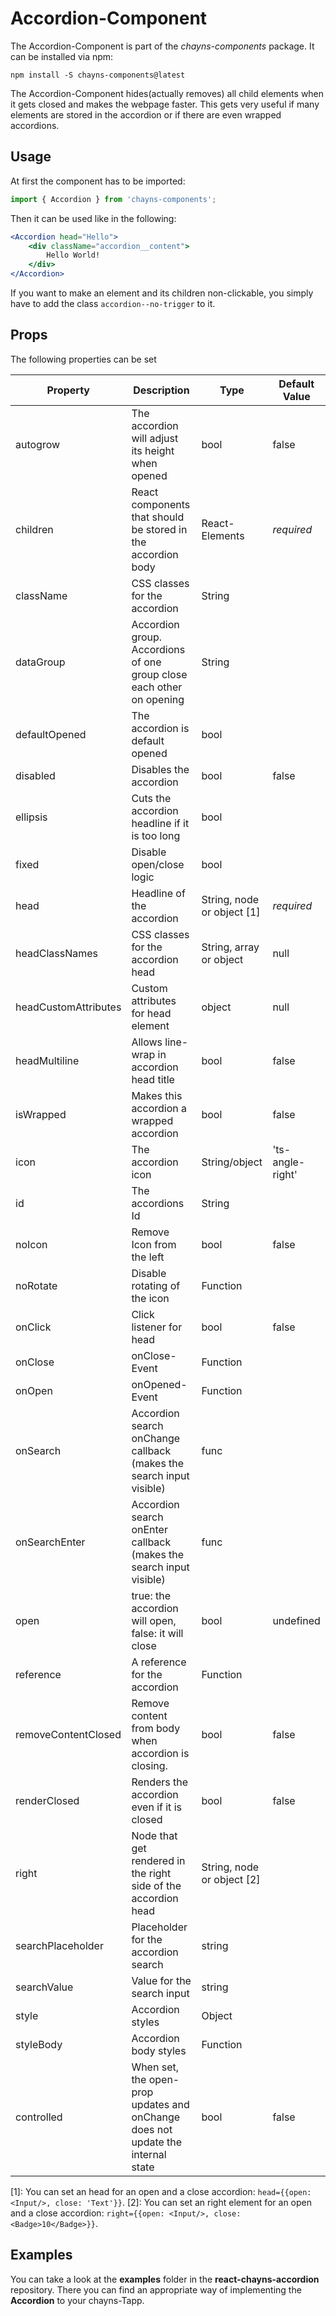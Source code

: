 # Accordion-Component #

The Accordion-Component is part of the *chayns-components* package. It can be installed via npm:

    npm install -S chayns-components@latest

The Accordion-Component hides(actually removes) all child elements when it gets closed and makes the webpage faster. This gets very useful if many elements are stored in the accordion or if there are even wrapped accordions.


## Usage ##

At first the component has to be imported:

```jsx harmony
import { Accordion } from 'chayns-components';
```

Then it can be used like in the following:

```jsx harmony
<Accordion head="Hello">
    <div className="accordion__content">
        Hello World!
    </div>
</Accordion>
```

If you want to make an element and its children non-clickable, you simply have to add the class ``accordion--no-trigger`` to it.

## Props ##

The following properties can be set

| Property     | Description                                                                     | Type                       | Default Value |
|--------------|---------------------------------------------------------------------------------|----------------------------|---------------|
| autogrow     | The accordion will adjust its height when opened                                | bool                       | false         |
| children     | React components that should be stored in the accordion body                    | React-Elements             | *required*    |
| className    | CSS classes for the accordion                                                   | String                     |               |
| dataGroup    | Accordion group. Accordions of one group close each other on opening            | String                     |               |
| defaultOpened| The accordion is default opened                                                 | bool                       |               |
| disabled     | Disables the accordion                                                          | bool                       | false         |
| ellipsis     | Cuts the accordion headline if it is too long                                   | bool                       |               |
| fixed        | Disable open/close logic                                                        | bool                       |               |
| head         | Headline of the accordion                                                       | String, node or object [1] | *required*    |
| headClassNames | CSS classes for the accordion head                                            | String, array or object    | null          |
| headCustomAttributes | Custom attributes for head element                                      | object                     | null          |
| headMultiline | Allows line-wrap in accordion head title                                       | bool                       | false         |
| isWrapped    | Makes this accordion a wrapped accordion                                        | bool                       | false         |
| icon         | The accordion icon                                                              | String/object              | 'ts-angle-right' |
| id           | The accordions Id                                                               | String                     |               |
| noIcon       | Remove Icon from the left                                                       | bool                       | false         |
| noRotate     | Disable rotating of the icon                                                    | Function                   |               |
| onClick      | Click listener for head                                                         | bool                       | false         |
| onClose      | onClose-Event                                                                   | Function                   |               |
| onOpen       | onOpened-Event                                                                  | Function                   |               |
| onSearch     | Accordion search onChange callback (makes the search input visible)             | func                       |               |
| onSearchEnter | Accordion search onEnter callback (makes the search input visible)             | func                       |               |
| open         | true: the accordion will open, false: it will close                             | bool                       | undefined     |
| reference    | A reference for the accordion                                                   | Function                   |               |
| removeContentClosed | Remove content from body when accordion is closing.                      | bool                       | false         |
| renderClosed | Renders the accordion even if it is closed                                      | bool                       | false         |
| right        | Node that get rendered in the right side of the accordion head                  | String, node or object [2] |               |
| searchPlaceholder | Placeholder for the accordion search                                       | string                     |               |
| searchValue  | Value for the search input                                                      | string                     |               |
| style        | Accordion styles                                                                | Object                     |               |
| styleBody    | Accordion body styles                                                           | Function                   |               |
| controlled   | When set, the open-prop updates and onChange does not update the internal state | bool                       | false         |

[1]: You can set an head for an open and a close accordion: ``head={{open: <Input/>, close: 'Text'}}``.
[2]: You can set an right element for an open and a close accordion: ``right={{open: <Input/>, close: <Badge>10</Badge>}}``.

## Examples ##

You can take a look at the **examples** folder in the **react-chayns-accordion** repository. There you can find an appropriate way of implementing the **Accordion** to your chayns-Tapp.
